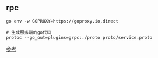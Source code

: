 ## rpc

```shell script
go env -w GOPROXY=https://goproxy.io,direct
```

```shell script
# 生成服务端的go代码
protoc --go_out=plugins=grpc:./proto proto/service.proto 
```

[参考](https://www.cnblogs.com/oolo/p/11840305.html)
